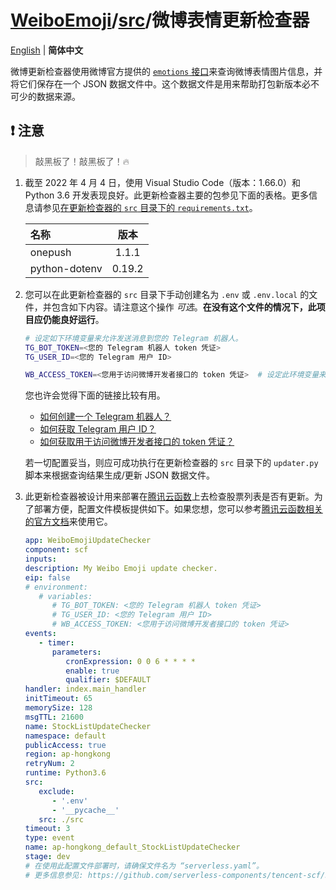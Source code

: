 # [WeiboEmoji](../../..)/[src](../../../..)/微博表情更新检查器

[English](./README.md) | **简体中文**

微博更新检查器使用微博官方提供的 [`emotions` 接口](https://open.weibo.com/wiki/2/emotions)来查询微博表情图片信息，并将它们保存在一个 JSON 数据文件中。这个数据文件是用来帮助打包新版本必不可少的数据来源。

## ❗ 注意

> 敲黑板了！敲黑板了！🔥

1. 截至 2022 年 4 月 4 日，使用 Visual Studio Code（版本：1.66.0）和 Python 3.6 开发表现良好。此更新检查器主要的包参见下面的表格。更多信息请参见[在更新检查器的 `src` 目录下的 `requirements.txt`](./src/requirements.txt)。

   | 名称          |  版本  |
   | :------------ | :----: |
   | onepush       | 1.1.1  |
   | python-dotenv | 0.19.2 |

2. 您可以在此更新检查器的 `src` 目录下手动创建名为 `.env` 或 `.env.local` 的文件，并包含如下内容。请注意这个操作 _可选_。**在没有这个文件的情况下，此项目应仍能良好运行**。

   ```sh
   # 设定如下环境变量来允许发送消息到您的 Telegram 机器人。
   TG_BOT_TOKEN=<您的 Telegram 机器人 token 凭证>
   TG_USER_ID=<您的 Telegram 用户 ID>

   WB_ACCESS_TOKEN=<您用于访问微博开发者接口的 token 凭证>  # 设定此环境变量来允许通过微博的接口查询数据。
   ```

   您也许会觉得下面的链接比较有用。

   - [如何创建一个 Telegram 机器人？](https://core.telegram.org/bots#3-how-do-i-create-a-bot)
   - [如何获取 Telegram 用户 ID？](https://bigone.zendesk.com/hc/en-us/articles/360008014894-How-to-get-the-Telegram-user-ID-)
   - [如何获取用于访问微博开发者接口的 token 凭证？](https://open.weibo.com/wiki/%E6%8E%88%E6%9D%83%E6%9C%BA%E5%88%B6)

   若一切配置妥当，则应可成功执行在更新检查器的 `src` 目录下的 `updater.py` 脚本来根据查询结果生成/更新 JSON 数据文件。

3. 此更新检查器被设计用来部署在[腾讯云函数](https://cloud.tencent.com/product/scf)上去检查股票列表是否有更新。为了部署方便，配置文件模板提供如下。如果您想，您可以参考[腾讯云函数相关的官方文档](https://cloud.tencent.com/document/product/583/44751)来使用它。

   ```YAML
   app: WeiboEmojiUpdateChecker
   component: scf
   inputs:
   description: My Weibo Emoji update checker.
   eip: false
   # environment:
      # variables:
         # TG_BOT_TOKEN: <您的 Telegram 机器人 token 凭证>
         # TG_USER_ID: <您的 Telegram 用户 ID>
         # WB_ACCESS_TOKEN: <您用于访问微博开发者接口的 token 凭证>
   events:
      - timer:
         parameters:
            cronExpression: 0 0 6 * * * *
            enable: true
            qualifier: $DEFAULT
   handler: index.main_handler
   initTimeout: 65
   memorySize: 128
   msgTTL: 21600
   name: StockListUpdateChecker
   namespace: default
   publicAccess: true
   region: ap-hongkong
   retryNum: 2
   runtime: Python3.6
   src:
      exclude:
         - '.env'
         - '__pycache__'
      src: ./src
   timeout: 3
   type: event
   name: ap-hongkong_default_StockListUpdateChecker
   stage: dev
   # 在使用此配置文件部署时，请确保文件名为 “serverless.yaml”。
   # 更多信息参见: https://github.com/serverless-components/tencent-scf/blob/master/docs/configure.md
   ```
